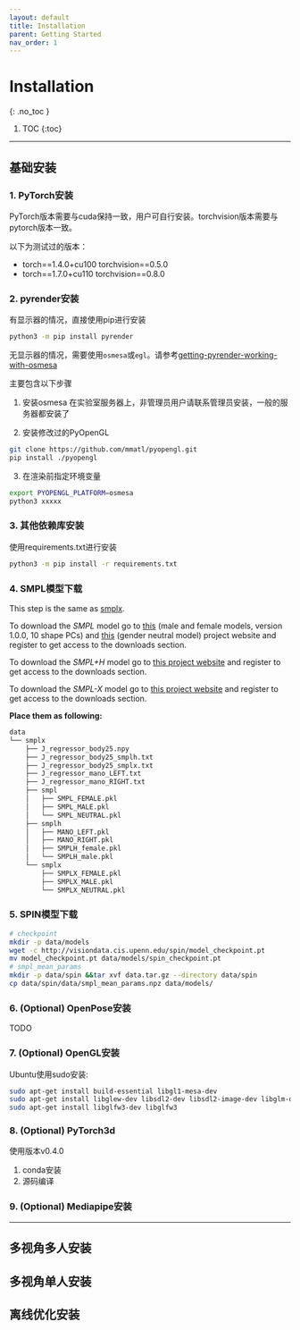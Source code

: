 ```yaml
---
layout: default
title: Installation
parent: Getting Started
nav_order: 1
---
```


# Installation
{: .no_toc }

1. TOC
{:toc}
---

## 基础安装
### 1. PyTorch安装
PyTorch版本需要与cuda保持一致，用户可自行安装。torchvision版本需要与pytorch版本一致。

以下为测试过的版本：
- torch==1.4.0+cu100 torchvision==0.5.0
- torch==1.7.0+cu110 torchvision==0.8.0

### 2. pyrender安装

有显示器的情况，直接使用pip进行安装

```bash
python3 -m pip install pyrender
```

无显示器的情况，需要使用`osmesa`或`egl`。请参考[getting-pyrender-working-with-osmesa](https://pyrender.readthedocs.io/en/latest/install/index.html#getting-pyrender-working-with-osmesa)

主要包含以下步骤
1. 安装osmesa
在实验室服务器上，非管理员用户请联系管理员安装，一般的服务器都安装了

2. 安装修改过的PyOpenGL
```bash
git clone https://github.com/mmatl/pyopengl.git
pip install ./pyopengl
```

3. 在渲染前指定环境变量
```bash
export PYOPENGL_PLATFORM=osmesa
python3 xxxxx
```

### 3. 其他依赖库安装

使用requirements.txt进行安装
```bash
python3 -m pip install -r requirements.txt
```

### 4. SMPL模型下载

This step is the same as [smplx](https://github.com/vchoutas/smplx#model-loading).

To download the *SMPL* model go to [this](http://smpl.is.tue.mpg.de) (male and female models, version 1.0.0, 10 shape PCs) and [this](http://smplify.is.tue.mpg.de) (gender neutral model) project website and register to get access to the downloads section. 

To download the *SMPL+H* model go to [this project website](http://mano.is.tue.mpg.de) and register to get access to the downloads section. 

To download the *SMPL-X* model go to [this project website](https://smpl-x.is.tue.mpg.de) and register to get access to the downloads section. 

**Place them as following:**

```bash
data
└── smplx
    ├── J_regressor_body25.npy
    ├── J_regressor_body25_smplh.txt
    ├── J_regressor_body25_smplx.txt
    ├── J_regressor_mano_LEFT.txt
    ├── J_regressor_mano_RIGHT.txt
    ├── smpl
    │   ├── SMPL_FEMALE.pkl
    │   ├── SMPL_MALE.pkl
    │   └── SMPL_NEUTRAL.pkl
    ├── smplh
    │   ├── MANO_LEFT.pkl
    │   ├── MANO_RIGHT.pkl
    │   ├── SMPLH_female.pkl
    │   └── SMPLH_male.pkl
    └── smplx
        ├── SMPLX_FEMALE.pkl
        ├── SMPLX_MALE.pkl
        └── SMPLX_NEUTRAL.pkl
```

### 5. SPIN模型下载

```bash
# checkpoint
mkdir -p data/models
wget -c http://visiondata.cis.upenn.edu/spin/model_checkpoint.pt
mv model_checkpoint.pt data/models/spin_checkpoint.pt
# smpl_mean_params
mkdir -p data/spin &&tar xvf data.tar.gz --directory data/spin
cp data/spin/data/smpl_mean_params.npz data/models/
```

### 6. (Optional) OpenPose安装
TODO

### 7. (Optional) OpenGL安装

Ubuntu使用sudo安装:
```bash
sudo apt-get install build-essential libgl1-mesa-dev
sudo apt-get install libglew-dev libsdl2-dev libsdl2-image-dev libglm-dev libfreetype6-dev
sudo apt-get install libglfw3-dev libglfw3
```

### 8. (Optional) PyTorch3d
使用版本v0.4.0
1. conda安装
2. 源码编译

### 9. (Optional) Mediapipe安装
****

## 多视角多人安装
## 多视角单人安装
## 离线优化安装
